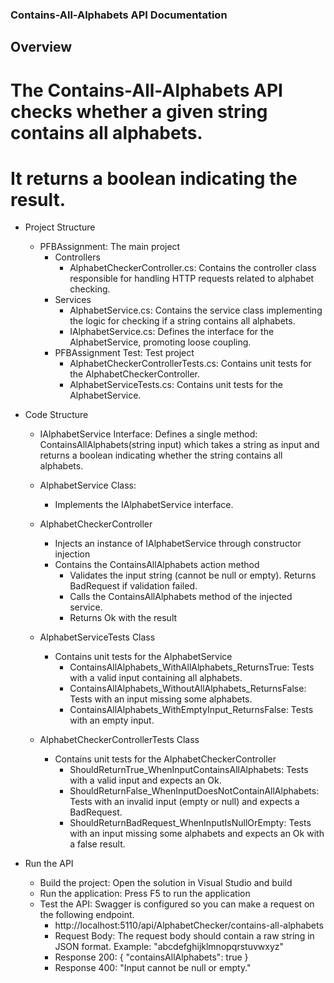 ### Contains-All-Alphabets API Documentation

## Overview

# The Contains-All-Alphabets API checks whether a given string contains all alphabets.
# It returns a boolean indicating the result.

- Project Structure
	- PFBAssignment: The main project
		- Controllers
			- AlphabetCheckerController.cs: Contains the controller class responsible for handling HTTP requests related to alphabet checking.
		- Services
			- AlphabetService.cs: Contains the service class implementing the logic for checking if a string contains all alphabets.
			- IAlphabetService.cs: Defines the interface for the AlphabetService, promoting loose coupling.
		- PFBAssignment Test: Test project
			- AlphabetCheckerControllerTests.cs: Contains unit tests for the AlphabetCheckerController.
			- AlphabetServiceTests.cs: Contains unit tests for the AlphabetService.
			
- Code Structure
	- IAlphabetService Interface:
		Defines a single method: ContainsAllAlphabets(string input) which takes a string as input and returns a boolean indicating whether the string contains all alphabets.
		
	- AlphabetService Class:
		- Implements the IAlphabetService interface.
		
	- AlphabetCheckerController
		- Injects an instance of IAlphabetService through constructor injection
		- Contains the ContainsAllAlphabets action method
			- Validates the input string (cannot be null or empty). Returns BadRequest if validation failed.
			- Calls the ContainsAllAlphabets method of the injected service.
			- Returns Ok with the result
	
	- AlphabetServiceTests Class
		- Contains unit tests for the AlphabetService
			- ContainsAllAlphabets_WithAllAlphabets_ReturnsTrue: Tests with a valid input containing all alphabets.
			- ContainsAllAlphabets_WithoutAllAlphabets_ReturnsFalse: Tests with an input missing some alphabets.
			- ContainsAllAlphabets_WithEmptyInput_ReturnsFalse: Tests with an empty input.
			
	- AlphabetCheckerControllerTests Class
		- Contains unit tests for the AlphabetCheckerController
			- ShouldReturnTrue_WhenInputContainsAllAlphabets: Tests with a valid input and expects an Ok.
			- ShouldReturnFalse_WhenInputDoesNotContainAllAlphabets: Tests with an invalid input (empty or null) and expects a BadRequest.
			- ShouldReturnBadRequest_WhenInputIsNullOrEmpty: Tests with an input missing some alphabets and expects an Ok with a false result.

- Run the API
	- Build the project: Open the solution in Visual Studio and build
	- Run the application: Press F5 to run the application
	- Test the API: Swagger is configured so you can make a request on the following endpoint.
		- http://localhost:5110/api/AlphabetChecker/contains-all-alphabets
		- Request Body: The request body should contain a raw string in JSON format. Example: "abcdefghijklmnopqrstuvwxyz"
		- Response 200: { "containsAllAlphabets": true }
		- Response 400: "Input cannot be null or empty."